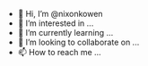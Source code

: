 - 👋 Hi, I’m @nixonkowen
- 👀 I’m interested in ...
- 🌱 I’m currently learning ...
- 💞️ I’m looking to collaborate on ...
- 📫 How to reach me ...

<!---
nixonkowen/nixonkowen is a ✨ special ✨ repository because its `README.md` (this file) appears on your GitHub profile.
You can click the Preview link to take a look at your changes.
--->
